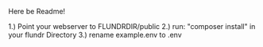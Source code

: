 Here be Readme!

1.) Point your webserver to FLUNDRDIR/public
2.) run: "composer install" in your flundr Directory
3.) rename example.env to .env
